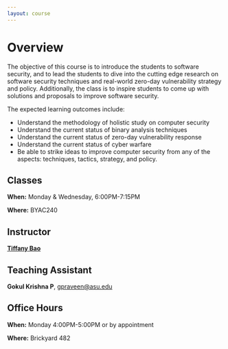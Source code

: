 ```yaml
---
layout: course
---
```

# Overview

The objective of this course is to introduce the students to software security, and to lead the students to dive into the cutting edge research on software security techniques and real-world zero-day vulnerability strategy and policy.
Additionally, the class is to inspire students to come up with solutions and proposals to improve software security.


The expected learning outcomes include:
- Understand the methodology of holistic study on computer security
- Understand the current status of binary analysis techniques
- Understand the current status of zero-day vulnerability response
- Understand the current status of cyber warfare
- Be able to strike ideas to improve computer security from any of the aspects: techniques, tactics, strategy, and policy.


## Classes

**When:** Monday & Wednesday, 6:00PM-7:15PM

**Where:** BYAC240

## Instructor

**[Tiffany Bao](https://www.tiffanybao.com)**

## Teaching Assistant

**Gokul Krishna P**, gpraveen@asu.edu

## Office Hours

**When:** Monday 4:00PM-5:00PM or by appointment

**Where:** Brickyard 482
